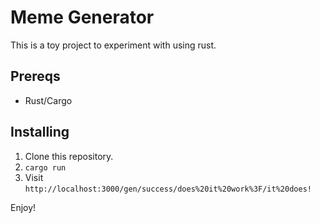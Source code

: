 # Meme Generator

This is a toy project to experiment with using rust.

## Prereqs

* Rust/Cargo

## Installing

1. Clone this repository.
1. `cargo run`
1. Visit `http://localhost:3000/gen/success/does%20it%20work%3F/it%20does!`

Enjoy!